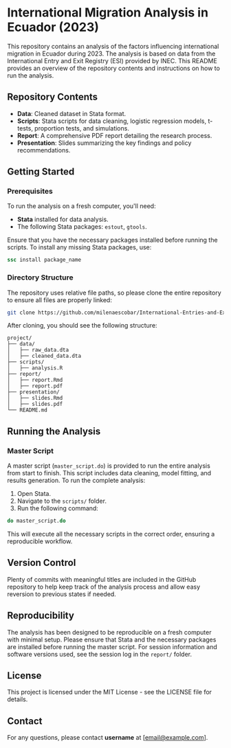 # International Migration Analysis in Ecuador (2023)

This repository contains an analysis of the factors influencing international migration in Ecuador during 2023. The analysis is based on data from the International Entry and Exit Registry (ESI) provided by INEC. This README provides an overview of the repository contents and instructions on how to run the analysis.

## Repository Contents

- **Data**: Cleaned dataset in Stata format.
- **Scripts**: Stata scripts for data cleaning, logistic regression models, t-tests, proportion tests, and simulations.
- **Report**: A comprehensive PDF report detailing the research process.
- **Presentation**: Slides summarizing the key findings and policy recommendations.

## Getting Started

### Prerequisites
To run the analysis on a fresh computer, you'll need:
- **Stata** installed for data analysis.
- The following Stata packages: `estout`, `gtools`.

Ensure that you have the necessary packages installed before running the scripts. To install any missing Stata packages, use:
```stata
ssc install package_name
```

### Directory Structure
The repository uses relative file paths, so please clone the entire repository to ensure all files are properly linked:
```bash
git clone https://github.com/milenaescobar/International-Entries-and-Exits-in-Ecuador.git
```

After cloning, you should see the following structure:
```
project/
├── data/
│   ├── raw_data.dta
│   ├── cleaned_data.dta
├── scripts/
│   ├── analysis.R
├── report/
│   ├── report.Rmd
│   ├── report.pdf
├── presentation/
│   ├── slides.Rmd
│   ├── slides.pdf
└── README.md
```

## Running the Analysis

### Master Script
A master script (`master_script.do`) is provided to run the entire analysis from start to finish. This script includes data cleaning, model fitting, and results generation. To run the complete analysis:

1. Open Stata.
2. Navigate to the `scripts/` folder.
3. Run the following command:
```stata
do master_script.do
```

This will execute all the necessary scripts in the correct order, ensuring a reproducible workflow.

## Version Control
Plenty of commits with meaningful titles are included in the GitHub repository to help keep track of the analysis process and allow easy reversion to previous states if needed.

## Reproducibility
The analysis has been designed to be reproducible on a fresh computer with minimal setup. Please ensure that Stata and the necessary packages are installed before running the master script. For session information and software versions used, see the session log in the `report/` folder.

## License
This project is licensed under the MIT License - see the LICENSE file for details.

## Contact
For any questions, please contact **username** at [email@example.com].

